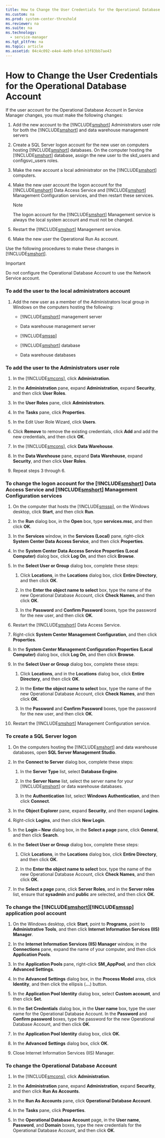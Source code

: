 ```yaml
---
title: How to Change the User Credentials for the Operational Database Account
ms.custom: na
ms.prod: system-center-threshold
ms.reviewer: na
ms.suite: na
ms.technology: 
  - service-manager
ms.tgt_pltfrm: na
ms.topic: article
ms.assetid: 04c4c092-e4e4-4e09-bfed-b3f83bb7ae43
---
```

# How to Change the User Credentials for the Operational Database Account
If the user account for the Operational Database Account in Service Manager changes, you must make the following changes:

1.  Add the new account to the [!INCLUDE[smshort](../Token/smshort_md.md)] Administrators user role for both the [!INCLUDE[smshort](../Token/smshort_md.md)] and data warehouse management servers

2.  Create a SQL Server logon account for the new user on computers hosting [!INCLUDE[smshort](../Token/smshort_md.md)] databases. On the computer hosting the [!INCLUDE[smshort](../Token/smshort_md.md)] database, assign the new user to the skd\_users and configsvc\_users roles.

3.  Make the new account a local administrator on the [!INCLUDE[smshort](../Token/smshort_md.md)] computers.

4.  Make the new user account the logon account for the [!INCLUDE[smshort](../Token/smshort_md.md)] Data Access Service and  [!INCLUDE[smshort](../Token/smshort_md.md)] Management Configuration services, and then restart these services.

    > [!NOTE]
    > The logon account for the [!INCLUDE[smshort](../Token/smshort_md.md)] Management service is always the local system account and must not be changed.

5.  Restart the [!INCLUDE[smshort](../Token/smshort_md.md)] Management service.

6.  Make the new user the Operational Run As account.

Use the following procedures to make these changes in [!INCLUDE[smshort](../Token/smshort_md.md)].

> [!IMPORTANT]
> Do not configure the Operational Database Account to use the Network Service account.

### To add the user to the local administrators account

1.  Add the new user as a member of the Administrators local group in Windows on the computers hosting the following:

    -   [!INCLUDE[smshort](../Token/smshort_md.md)] management server

    -   Data warehouse management server

    -   [!INCLUDE[smssp](../Token/smssp_md.md)]

    -   [!INCLUDE[smshort](../Token/smshort_md.md)] database

    -   Data warehouse databases

### To add the user to the Administrators user role

1.  In the [!INCLUDE[smcons](../Token/smcons_md.md)], click **Administration**.

2.  In the **Administration** pane, expand **Administration**, expand **Security**, and then click **User Roles**.

3.  In the **User Roles** pane, click **Administrators**.

4.  In the **Tasks** pane, click **Properties**.

5.  In the Edit User Role Wizard, click **Users**.

6.  Click **Remove** to remove the existing credentials, click **Add** and add the new credentials, and then click **OK**.

7.  In the [!INCLUDE[smcons](../Token/smcons_md.md)], click **Data Warehouse**.

8.  In the **Data Warehouse** pane, expand **Data Warehouse**, expand **Security**, and then click **User Roles**.

9. Repeat steps 3 through 6.

### To change the logon account for the [!INCLUDE[smshort](../Token/smshort_md.md)] Data Access Service and [!INCLUDE[smshort](../Token/smshort_md.md)] Management Configuration services

1.  On the computer that hosts the [!INCLUDE[smssp](../Token/smssp_md.md)], on the Windows desktop, click **Start**, and then click **Run**.

2.  In the **Run** dialog box, in the **Open** box, type **services.msc**, and then click **OK**.

3.  In the **Services** window, in the **Services \(Local\)** pane, right\-click **System Center Data Access Service**, and then click **Properties**.

4.  In the **System Center Data Access Service Properties \(Local Computer\)** dialog box, click **Log On**, and then click **Browse**.

5.  In the **Select User or Group** dialog box, complete these steps:

    1.  Click **Locations**, in the **Locations** dialog box, click **Entire Directory**, and then click **OK**.

    2.  In the **Enter the object name to select** box, type the name of the new Operational Database Account, click **Check Names**, and then click **OK**.

    3.  In the **Password** and **Confirm Password** boxes, type the password for the new user, and then click **OK**.

6.  Restart the [!INCLUDE[smshort](../Token/smshort_md.md)] Data Access Service.

7.  Right\-click **System Center Management Configuration**, and then click **Properties**.

8.  In the **System Center Management Configuration Properties \(Local Computer\)** dialog box, click **Log On**, and then click **Browse**.

9. In the **Select User or Group** dialog box, complete these steps:

    1.  Click **Locations**, and in the **Locations** dialog box, click **Entire Directory**, and then click **OK**.

    2.  In the **Enter the object name to select** box, type the name of the new Operational Database Account, click **Check Names**, and then click **OK**.

    3.  In the **Password** and **Confirm Password** boxes, type the password for the new user, and then click **OK**.

10. Restart the [!INCLUDE[smshort](../Token/smshort_md.md)] Management Configuration service.

### To create a SQL Server logon

1.  On the computers hosting the [!INCLUDE[smshort](../Token/smshort_md.md)] and data warehouse databases, open **SQL Server Management Studio**.

2.  In the **Connect to Server** dialog box, complete these steps:

    1.  In the **Server Type** list, select **Database Engine**.

    2.  In the **Server Name** list, select the server name for your [!INCLUDE[smshort](../Token/smshort_md.md)] or data warehouse databases.

    3.  In the **Authentication** list, select **Windows Authentication**, and then click **Connect**.

3.  In the **Object Explorer** pane, expand **Security**, and then expand **Logins**.

4.  Right\-click **Logins**, and then click **New Login**.

5.  In the **Login – New** dialog box, in the **Select a page** pane, click **General**, and then click **Search**.

6.  In the **Select User or Group** dialog box, complete these steps:

    1.  Click **Locations**, in the **Locations** dialog box, click **Entire Directory**, and then click **OK**.

    2.  In the **Enter the object name to select** box, type the name of the new Operational Database Account, click **Check Names**, and then click **OK**.

7.  In the **Select a page** pane, click **Server Roles**, and in the **Server roles** list, ensure that **sysadmin** and **public** are selected, and then click **OK**.

### To change the [!INCLUDE[smshort](../Token/smshort_md.md)][!INCLUDE[smssp](../Token/smssp_md.md)] application pool account

1.  On the Windows desktop, click **Start**, point to **Programs**, point to **Administrative Tools**, and then click **Internet Information Services \(IIS\) Manager**.

2.  In the **Internet Information Services \(IIS\) Manager** window, in the **Connections** pane, expand the name of your computer, and then click **Application Pools**.

3.  In the **Application Pools** pane, right\-click **SM\_AppPool**, and then click **Advanced Settings**.

4.  In the **Advanced Settings** dialog box, in the **Process Model** area, click **Identity**, and then click the ellipsis \(**…**\) button.

5.  In the **Application Pool Identity** dialog box, select **Custom account**, and then click **Set**.

6.  In the **Set Credentials** dialog box, in the **User name** box, type the user name for the Operational Database Account. In the **Password** and **Confirm password** boxes, type the password for the new Operational Database Account, and then click **OK**.

7.  In the **Application Pool Identity** dialog box, click **OK**.

8.  In the **Advanced Settings** dialog box, click **OK**.

9. Close Internet Information Services \(IIS\) Manager.

### To change the Operational Database Account

1.  In the [!INCLUDE[smcons](../Token/smcons_md.md)], click **Administration**.

2.  In the **Administration** pane, expand **Administration**, expand **Security**, and then click **Run As Accounts**.

3.  In the **Run As Accounts** pane, click **Operational Database Account**.

4.  In the **Tasks** pane, click **Properties**.

5.  In the **Operational Database Account** page, in the **User name**, **Password**, and **Domain** boxes, type the new credentials for the Operational Database Account, and then click **OK**.


